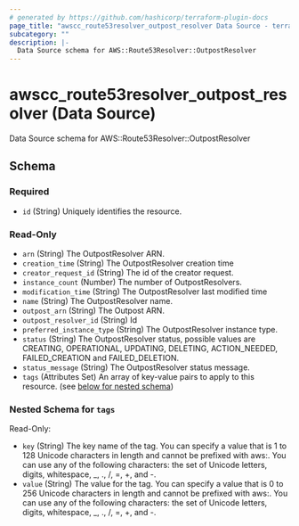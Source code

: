 ```yaml
---
# generated by https://github.com/hashicorp/terraform-plugin-docs
page_title: "awscc_route53resolver_outpost_resolver Data Source - terraform-provider-awscc"
subcategory: ""
description: |-
  Data Source schema for AWS::Route53Resolver::OutpostResolver
---
```


# awscc_route53resolver_outpost_resolver (Data Source)

Data Source schema for AWS::Route53Resolver::OutpostResolver



<!-- schema generated by tfplugindocs -->
## Schema

### Required

- `id` (String) Uniquely identifies the resource.

### Read-Only

- `arn` (String) The OutpostResolver ARN.
- `creation_time` (String) The OutpostResolver creation time
- `creator_request_id` (String) The id of the creator request.
- `instance_count` (Number) The number of OutpostResolvers.
- `modification_time` (String) The OutpostResolver last modified time
- `name` (String) The OutpostResolver name.
- `outpost_arn` (String) The Outpost ARN.
- `outpost_resolver_id` (String) Id
- `preferred_instance_type` (String) The OutpostResolver instance type.
- `status` (String) The OutpostResolver status, possible values are CREATING, OPERATIONAL, UPDATING, DELETING, ACTION_NEEDED, FAILED_CREATION and FAILED_DELETION.
- `status_message` (String) The OutpostResolver status message.
- `tags` (Attributes Set) An array of key-value pairs to apply to this resource. (see [below for nested schema](#nestedatt--tags))

<a id="nestedatt--tags"></a>
### Nested Schema for `tags`

Read-Only:

- `key` (String) The key name of the tag. You can specify a value that is 1 to 128 Unicode characters in length and cannot be prefixed with aws:. You can use any of the following characters: the set of Unicode letters, digits, whitespace, _, ., /, =, +, and -.
- `value` (String) The value for the tag. You can specify a value that is 0 to 256 Unicode characters in length and cannot be prefixed with aws:. You can use any of the following characters: the set of Unicode letters, digits, whitespace, _, ., /, =, +, and -.

